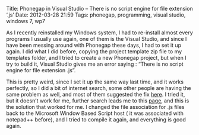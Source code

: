 Title: Phonegap in Visual Studio – There is no script engine for file extension ‘.js’
Date: 2012-03-28 21:59
Tags: phonegap, programming, visual studio, windows 7, wp7

As I recently reinstalled my Windows system, I had to re-install almost
every programs I usually use again, one of them is the Visual Studio, and
since I have been messing around with Phonegap these days, I had to set
it up again. I did what I did before, copying the project template zip
file to my templates folder, and I tried to create a new Phonegap
project, but when I try to build it, Visual Studio gives me an error
saying : “There is no script engine for file extension .js”.

This is pretty weird, since I set it up the same way last time, and it
works perfectly, so I did a bit of internet search, some other people
are having the same problem as well, and most of them suggested the fix
[here][link1]. I tried it, but it doesn’t work for me, further search leads me
to this [page][link2], and this is the solution that worked for me. I changed
the file association for .js files back to the Microsoft Window Based
Script host ( it was associated with notepad++ before), and I tried to
compile it again, and everything is good again.


[link1]: http://www.winhelponline.com/articles/230/1/Error-There-is-no-script-engine-for-file-extension-when-running-js-files.html
[link2]: https://answers.microsoft.com/en-us/windows/forum/windows_7-system/fix-there-is-no-script-engine-for-file-extension/95d58867-3f31-45e3-aeaf-32ecea4d33c1
